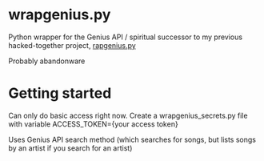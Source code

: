 # wrapgenius.py
Python wrapper for the Genius API / spiritual successor to my previous hacked-together project, [rapgenius.py](https://github.com/pconner03/rapgenius.py)

Probably abandonware

# Getting started
Can only do basic access right now. Create a wrapgenius\_secrets.py file with variable ACCESS\_TOKEN={your access token}

Uses Genius API search method (which searches for songs, but lists songs by an artist if you search for an artist)



